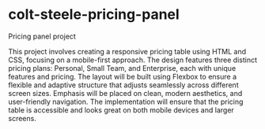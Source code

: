 # colt-steele-pricing-panel
Pricing panel project

This project involves creating a responsive pricing table using HTML and CSS, focusing on a mobile-first approach. The design features three distinct pricing plans: Personal, Small Team, and Enterprise, each with unique features and pricing. The layout will be built using Flexbox to ensure a flexible and adaptive structure that adjusts seamlessly across different screen sizes. Emphasis will be placed on clean, modern aesthetics, and user-friendly navigation. The implementation will ensure that the pricing table is accessible and looks great on both mobile devices and larger screens.